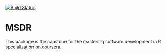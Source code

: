 [![Build Status](https://travis-ci.org/MahShaaban/MSDR.svg?branch=master)](https://travis-ci.org/MahShaaban/MSDR)

# MSDR

This package is the capstone for the mastering software development in R specialization on coursera.  
